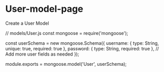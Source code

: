 # User-model-page
Create a User Model


// models/User.js
const mongoose = require('mongoose');

const userSchema = new mongoose.Schema({
  username: { type: String, unique: true, required: true },
  password: { type: String, required: true },
  // Add more user fields as needed
});

module.exports = mongoose.model('User', userSchema);

